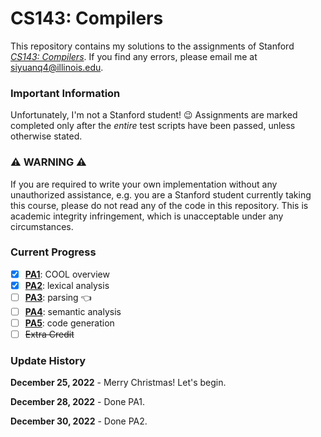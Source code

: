 # CS143: Compilers

This repository contains my solutions to the assignments of Stanford
[*CS143: Compilers*](https://web.stanford.edu/class/cs143/). If you find any errors, please
email me at siyuanq4@illinois.edu.

### Important Information

Unfortunately, I'm not a Stanford student! :wink: Assignments are marked completed only after the *entire* test scripts have been
passed, unless otherwise stated.

### :warning: WARNING :warning:

If you are required to write your own implementation without any unauthorized assistance, e.g. you are a Stanford student currently taking this course, please do not read any of the code in this repository. This is academic integrity infringement, which is unacceptable under any circumstances.

### Current Progress

- [x] [**PA1**](https://github.com/Brant-Skywalker/CS143/tree/master/PA1): COOL overview
- [x] [**PA2**](https://github.com/Brant-Skywalker/CS143/tree/master/PA2): lexical analysis
- [ ] [**PA3**](https://github.com/Brant-Skywalker/CS143/tree/master/PA3): parsing  :point_left:
- [ ] [**PA4**](https://github.com/Brant-Skywalker/CS143/tree/master/PA4): semantic analysis
- [ ] [**PA5**](https://github.com/Brant-Skywalker/CS143/tree/master/PA5): code generation
- [ ] ~~Extra Credit~~

### Update History

**December 25, 2022** - Merry Christmas! Let's begin.

**December 28, 2022** - Done PA1.

**December 30, 2022** - Done PA2.
